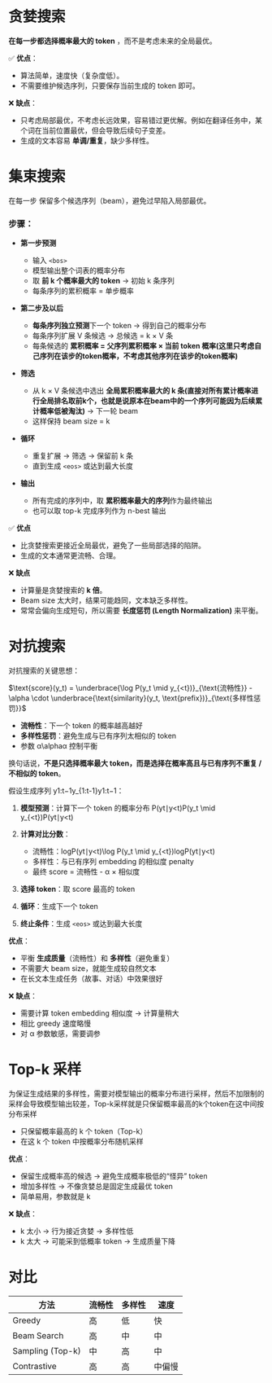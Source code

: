 # 贪婪搜索

**在每一步都选择概率最大的 token** ，而不是考虑未来的全局最优。

✅ **优点**：

- 算法简单，速度快（复杂度低）。
- 不需要维护候选序列，只要保存当前生成的 token 即可。

❌ **缺点**：

- 只考虑局部最优，不考虑长远效果，容易错过更优解。例如在翻译任务中，某个词在当前位置最优，但会导致后续句子变差。
- 生成的文本容易 **单调/重复**，缺少多样性。

# 集束搜索

在每一步 保留多个候选序列（beam），避免过早陷入局部最优。

### 步骤：

- **第一步预测**

  - 输入 `<bos>`
  - 模型输出整个词表的概率分布
  - 取 **前 k 个概率最大的 token** → 初始 k 条序列
  - 每条序列的累积概率 = 单步概率
- **第二步及以后**

  - **每条序列独立预测**下一个 token → 得到自己的概率分布
  - 每条序列扩展 V 条候选 → 总候选 = k × V 条
  - 每条候选的 **累积概率 = 父序列累积概率 × 当前 token 概率(这里只考虑自己序列在该步的token概率，不考虑其他序列在该步的token概率)**
- **筛选**

  - 从 k × V 条候选中选出 **全局累积概率最大的 k 条(直接对所有累计概率进行全局排名取前k个，也就是说原本在beam中的一个序列可能因为后续累计概率低被淘汰)** → 下一轮 beam
  - 这样保持 beam size = k
- **循环**

  - 重复扩展 → 筛选 → 保留前 k 条
  - 直到生成 `<eos>` 或达到最大长度
- **输出**

  - 所有完成的序列中，取 **累积概率最大的序列**作为最终输出
  - 也可以取 top-k 完成序列作为 n-best 输出

✅ **优点**

- 比贪婪搜索更接近全局最优，避免了一些局部选择的陷阱。
- 生成的文本通常更流畅、合理。

❌ **缺点**

- 计算量是贪婪搜索的 **k 倍**。
- Beam size 太大时，结果可能趋同，文本缺乏多样性。
- 常常会偏向生成短句，所以需要 **长度惩罚 (Length Normalization)** 来平衡。

# 对抗搜索

对抗搜索的关键思想：

$\text{score}(y_t) = \underbrace{\log P(y_t \mid y_{<t})}_{\text{流畅性}} - \alpha \cdot \underbrace{\text{similarity}(y_t, \text{prefix})}_{\text{多样性惩罚}}$

- **流畅性**：下一个 token 的概率越高越好
- **多样性惩罚**：避免生成与已有序列太相似的 token
- 参数 α\\alphaα 控制平衡

换句话说，**不是只选择概率最大 token，而是选择在概率高且与已有序列不重复 / 不相似的 token**。

假设生成序列 y1:t−1y\_{1:t-1}y1:t−1：

1. **模型预测**：计算下一个 token 的概率分布 P(yt∣y<t)P(y\_t \\mid y\_{<t})P(yt∣y<t)
2. **计算对比分数**：

   - 流畅性：log⁡P(yt∣y<t)\\log P(y\_t \\mid y\_{<t})logP(yt∣y<t)
   - 多样性：与已有序列 embedding 的相似度 penalty
   - 最终 score = 流畅性 - α × 相似度
3. **选择 token**：取 score 最高的 token
4. **循环**：生成下一个 token
5. **终止条件**：生成 `<eos>` 或达到最大长度

**优点**：

- 平衡 **生成质量**（流畅性）和 **多样性**（避免重复）
- 不需要大 beam size，就能生成较自然文本
- 在长文本生成任务（故事、对话）中效果很好

❌ **缺点**：

- 需要计算 token embedding 相似度 → 计算量稍大
- 相比 greedy 速度略慢
- 对 α 参数敏感，需要调参

# Top-k 采样

为保证生成结果的多样性，需要对模型输出的概率分布进行采样，然后不加限制的采样会导致模型输出较差，Top-k采样就是只保留概率最高的k个token在这中间按分布采样

- 只保留概率最高的 k 个 token（Top-k）
- 在这 k 个 token 中按概率分布随机采样

**优点**：

- 保留生成概率高的候选 → 避免生成概率极低的“怪异” token
- 增加多样性 → 不像贪婪总是固定生成最优 token
- 简单易用，参数就是 k

❌ **缺点**：

- k 太小 → 行为接近贪婪 → 多样性低
- k 太大 → 可能采到低概率 token → 生成质量下降

# 对比

| 方法             | 流畅性 | 多样性 | 速度   |
| ---------------- | ------ | ------ | ------ |
| Greedy           | 高     | 低     | 快     |
| Beam Search      | 高     | 中     | 中     |
| Sampling (Top-k) | 中     | 高     | 中     |
| Contrastive      | 高     | 高     | 中偏慢 |

